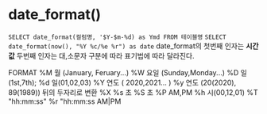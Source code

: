 # date_format()

`SELECT date_format(컬럼명, '$Y-$m-%d) as Ymd FROM 테이블명`
`SELECT date_format(now(), "%Y %c/%e %r") as date`
date_format의 첫번째 인자는 **시간값**
두번째 인자는 대,소문자 구분에 따라 표기법에 따라 달라진다.

FORMAT
%M 월 (January, Feruary...)
%W 요일 (Sunday,Monday...)
%D 일(1st,7th);
%d 일(01,02,03)
%Y 연도 ( 2020,2021... )
%y 연도 (20(2020), 89(1989)) 뒤의 두자리로 변환
%X
%s 초
%S 초
%P AM,PM
%h 시(00,12,01)
%T "hh:mm:ss"
%r "hh:mm:ss AM|PM
